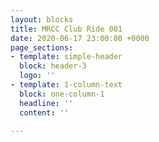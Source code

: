```yaml
---
layout: blocks
title: MRCC Club Ride 001
date: 2020-06-17 23:00:00 +0000
page_sections:
- template: simple-header
  block: header-3
  logo: ''
- template: 1-column-text
  block: one-column-1
  headline: ''
  content: ''

---
```


